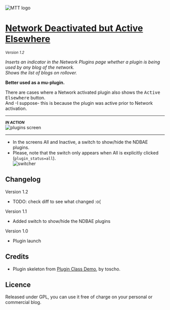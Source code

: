 ![MTT logo](https://raw.github.com/brasofilo/Private-Comments-in-CPT/master/logo.png)

# [Network Deactivated but Active Elsewhere](https://github.com/brasofilo/Network-Deactivated-but-Active-Elsewhere)
<sup>*Version 1.2*</sup>

*Inserts an indicator in the Network Plugins page whether a plugin is being used by any blog of the network.  
Shows the list of blogs on rollover.*

**Better used as a mu-plugin.**

There are cases where a Network activated plugin also shows the <kbd>Active Elsewhere</kbd> button.  
And -I suppose- this is because the plugin was active prior to Network activation.

----
<sub>***IN ACTION***</sub>  
![plugins screen](https://raw.github.com/brasofilo/Network-Deactivated-but-Active-Elsewhere/master/screenshot.png)

----
* In the screens All and Inactive, a switch to show/hide the NDBAE plugins.    
* Please, note that the switch only appears when All is explicitly clicked (`plugin_status=all`).  
![switcher](https://raw.github.com/brasofilo/Network-Deactivated-but-Active-Elsewhere/master/screenshot1.png)

## Changelog

Version 1.2
* TODO: check diff to see what changed :o{

Version 1.1  
* Added switch to show/hide the NDBAE plugins

Version 1.0  
* Plugin launch

## Credits
 - Plugin skeleton from [Plugin Class Demo](https://gist.github.com/3804204), by toscho. 

## Licence
Released under GPL, you can use it free of charge on your personal or commercial blog.